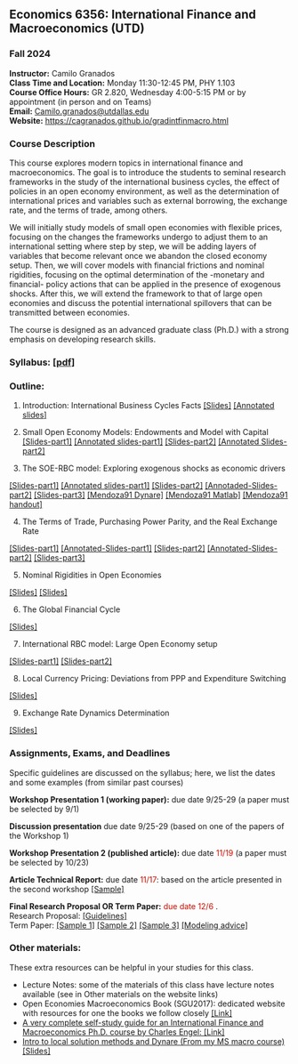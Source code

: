 ## Economics 6356: International Finance and Macroeconomics (UTD)
### Fall 2024

**Instructor:** Camilo Granados \
**Class Time and Location:** Monday 11:30-12:45 PM, PHY 1.103 \
**Course Office Hours:**  GR 2.820, Wednesday 4:00-5:15 PM or by appointment (in person and on Teams) \
**Email:** Camilo.granados@utdallas.edu \
**Website:** <a href="https://cagranados.github.io/gradintfinmacro.html"><u>https://cagranados.github.io/gradintfinmacro.html</u></a> 


### Course Description

This course explores modern topics in international finance and macroeconomics. The goal is to introduce the students to seminal research frameworks in the study of the international business cycles, the effect of policies in an open economy environment, as well as the determination of international prices and variables such as external borrowing, the exchange rate, and the terms of trade, among others.

We will initially study models of small open economies with flexible prices, focusing on the changes the frameworks undergo to adjust them to an international setting where step by step, we will be adding layers of variables that become relevant once we abandon the closed economy setup. Then, we will cover models with financial frictions and nominal rigidities, focusing on the optimal determination of the -monetary and financial- policy actions that can be applied in the presence of exogenous shocks. After this, we will extend the framework to that of large open economies and discuss the potential international spillovers that can be transmitted between economies.

The course is designed as an advanced graduate class (Ph.D.) with a strong emphasis on developing research skills.

### Syllabus: <a href="https://cagranados.github.io/files/gradintfinmacrofall24/GradIntFinMacroFall24_syllabus.pdf"><u>[pdf]</u></a> 


### Outline:

1.	Introduction: International Business Cycles Facts
   <a href="https://cagranados.github.io/files/gradintfinmacrofall23/L1_slides_empirics.pdf"><u>[Slides]</u></a> <a href="https://cagranados.github.io/files/gradintfinmacrofall23/L1_slides_empirics_wNotes.pdf"><u>[Annotated slides]</u></a>

2.	Small Open Economy Models: Endowments and Model with Capital
   <a href="https://cagranados.github.io/files/gradintfinmacrofall23/L2a_slides_endowment.pdf"><u>[Slides-part1]</u></a> <a href="https://cagranados.github.io/files/gradintfinmacrofall23/L2a_slides_endowment_wNotes.pdf"><u>[Annotated slides-part1]</u></a> <a href="https://cagranados.github.io/files/gradintfinmacrofall23/L2b_slides_capital.pdf"><u>[Slides-part2]</u></a> <a href="https://cagranados.github.io/files/gradintfinmacrofall23/L2b_slides_capital_wNotes.pdf"><u>[Annotated Slides-part2]</u></a> 

3. The SOE-RBC model: Exploring exogenous shocks as economic drivers
<!-- Setup (OEM Ch4), Business Cyc in EMEs: Financial Frictions (OEM Ch5) and Interest Rate Shocks (OEM Ch6) -->
<a href="https://cagranados.github.io/files/gradintfinmacrofall23/L3a_slides_soe_rbc.pdf"><u>[Slides-part1]</u></a> <a href="https://cagranados.github.io/files/gradintfinmacrofall23/L3a_slides_soe_rbc_wNotes.pdf"><u>[Annotated slides-part1]</u></a>
<a href="https://cagranados.github.io/files/gradintfinmacrofall23/L3b_slides_soe_rbc_emerging.pdf"><u>[Slides-part2]</u></a>
<a href="https://cagranados.github.io/files/gradintfinmacrofall23/L3b_slides_soe_rbc_emerging_wNotes.pdf"><u>[Annotaded-Slides-part2]</u></a>
<a href="https://cagranados.github.io/files/gradintfinmacrofall23/L3c_slides_irs.pdf"><u>[Slides-part3]</u></a>
<a href="https://cagranados.github.io/files/gradintfinmacrofall23/mend_91.mod"><u>[Mendoza91 Dynare]</u></a> <a href="https://cagranados.github.io/files/gradintfinmacrofall23/Main_Mend.m"><u>[Mendoza91 Matlab]</u></a> <a href="https://cagranados.github.io/files/gradintfinmacrofall23/handout_SOE_RBC.pdf"><u>[Mendoza91 handout]</u></a> 

4. The Terms of Trade, Purchasing Power Parity, and the Real Exchange Rate
<!-- PPP sources of deviations, Importable and Exportable Goods (OEM Ch7), TOT and NT Goods (OEM Ch8) -->
<a href="https://cagranados.github.io/files/gradintfinmacrofall23/L4a_slides_pppdeviations.pdf"><u>[Slides-part1]</u></a>
<a href="https://cagranados.github.io/files/gradintfinmacrofall23/L4a_slides_pppdeviations_wNotes.pdf"><u>[Annotated-Slides-part1]</u></a>
<a href="https://cagranados.github.io/files/gradintfinmacrofall23/L4b_slides_tot.pdf"><u>[Slides-part2]</u></a>
<a href="https://cagranados.github.io/files/gradintfinmacrofall23/L4b_slides_tot_wNotes.pdf"><u>[Annotated-Slides-part2]</u></a>
<a href="https://cagranados.github.io/files/gradintfinmacrofall23/L4c_slides_rer.pdf"><u>[Slides-part3]</u></a>


5. Nominal Rigidities in Open Economies
<!-- OEM Ch9 -->
<a href="https://cagranados.github.io/files/gradintfinmacrofall23/L5_slides_dnwr.pdf"><u>[Slides]</u></a>
<a href="https://cagranados.github.io/files/gradintfinmacrofall23/L5_slides_dnwr_wNotes.pdf"><u>[Slides]</u></a>

6. The Global Financial Cycle
<!-- Financial Globalization and Financial Global Cycle (Andrea Ferrero's material), Fixed ER and Capital Controls (OEM Ch10), Financial Frictions, Collateral Constraints and Debt (OEM Ch12) -->
<a href="https://cagranados.github.io/files/gradintfinmacrofall23/L6_slides_gfc.pdf"><u>[Slides]</u></a>

7. International RBC model: Large Open Economy setup
<!-- Simple approach w/o Nom. Rigidities and derivation of UIP (OR1996 book), Model with nom. rigidities (OR1995JPE) -->
<!-- CP2001: Model with stochastic environment -->
<a href="https://cagranados.github.io/files/gradintfinmacrofall23/L7a_slides_loe_nomrig.pdf"><u>[Slides-part1]</u></a>
<a href="https://cagranados.github.io/files/gradintfinmacrofall23/L7b_slides_loe_wami.pdf"><u>[Slides-part2]</u></a>

8. Local Currency Pricing: Deviations from PPP and Expenditure Switching
<!-- LCP: BD2000 and CKM2002 -->
<a href="https://cagranados.github.io/files/gradintfinmacrofall23/L8_slides_lcp.pdf"><u>[Slides]</u></a>

9. Exchange Rate Dynamics Determination
<!-- (BB2008,2003) -->
<a href="https://cagranados.github.io/files/gradintfinmacrofall23/L9_slides_erdyn.pdf"><u>[Slides]</u></a>


<!--10. Other Topics: Sovereign Default and Puzzles in International Finance -->



### Assignments, Exams, and Deadlines

Specific guidelines are discussed on the syllabus; here, we list the dates and some examples (from similar past courses)

**Workshop Presentation 1 (working paper):** due date 9/25-29 (a paper must be selected by 9/1)   

**Discussion presentation** due date 9/25-29 (based on one of the papers of the Workshop 1)   

**Workshop Presentation 2 (published article):** due date <font color="scarlet"> 11/19 </font> (a paper must be selected by 10/23)   

**Article Technical Report:** due date <font color="scarlet"> 11/17</font>: based on the article presented in the second workshop <a href="https://cagranados.github.io/files/gradintfinmacrofall24/SamplePaperReport.pdf"><u>[Sample]</u></a>   

**Final Research Proposal OR Term Paper:** <font color="scarlet"> due date 12/6 </font>. \
Research Proposal: <a href="https://cagranados.github.io/files/gradintfinmacrofall24/ResearchProposalGuidelines.pdf"><u>[Guidelines]</u></a>   
Term Paper: <a href="https://cagranados.github.io/files/gradintfinmacrofall24/SampleTheoryPaper.pdf"><u>[Sample 1]</u></a> <a href="https://cagranados.github.io/files/gradintfinmacrofall24/SampleTheoryPaper2.pdf"><u>[Sample 2]</u></a> <a href="https://cagranados.github.io/files/gradintfinmacrofall24/SampleEmpiricalPaper.pdf"><u>[Sample 3]</u></a>
<a href="https://cagranados.github.io/files/gradintfinmacrofall24/ModelingAdvice.pdf"><u>[Modeling advice]</u></a>

<!--  

### Lectures and detailed outline: 
(this is updated on a regular basis)

**Now:** Topic 6 - Financial Frictions and the Macroeconomy \
**Next:** Group presentations and <span style="color: red;">Final Exam (May 8, 7:00PM)</span>

Topic 1: <a href="https://cagranados.github.io/files/msmacrospring23/Topic1_Intro.pdf"><u>[Slides]</u></a> <a href="https://cagranados.github.io/files/msmacrospring23/Topic1_Intro_wNotes.pdf"><u>[Annotated Slides]</u></a>

Topic 2: <a href="https://cagranados.github.io/files/msmacrospring23/Topic2_RBC.pdf"><u>[Slides]</u></a> <a href="https://cagranados.github.io/files/msmacrospring23/Topic2_RBC_wNotes.pdf"><u>[Annotated Slides]</u></a> 

Topic 3: <a href="https://cagranados.github.io/files/msmacrospring23/Topic3_InfoFrictionsAndNominalRigidities.pdf"><u>[Slides]</u></a> 
<a href="https://cagranados.github.io/files/msmacrospring23/Topic3_InfoFrictionsAndNominalRigidities_wNotes.pdf"><u>[Annotated Slides]</u></a>

Topic 4: <a href="https://cagranados.github.io/files/msmacrospring23/Topic4_ConsumptionAndAggregateDemand.pdf"><u>[Slides]</u></a> 
 <a href="https://cagranados.github.io/files/msmacrospring23/Topic4_ConsumptionAndAggregateDemand_wNotes.pdf"><u>[Annotated Slides]</u></a> 

Topic 5: <a href="https://cagranados.github.io/files/msmacrospring23/Topic5_MonetaryPolicyAndBasicNKModel.pdf"><u>[Slides]</u></a>
 <a href="https://cagranados.github.io/files/msmacrospring23/Topic5_MonetaryPolicyAndBasicNKModel_wNotes.pdf"><u>[Annotated Slides]</u></a> 

Topic 6: <a href="https://cagranados.github.io/files/msmacrospring23/Topic6_FinancialFrictions.pdf"><u>[Slides]</u></a>
<a href="https://cagranados.github.io/files/msmacrospring23/Topic6_FinancialFrictions_wNotes.pdf"><u>[Annotated Slides]</u></a> 

--> 

### Other materials: 

These extra resources can be helpful in your studies for this class.

- Lecture Notes: some of the materials of this class have lecture notes available (see in Other materials on the website links)
- Open Economies Macroeconomics Book (SGU2017): dedicated website with resources for one the books we follow closely <a href="https://www.columbia.edu/~mu2166/book/"><u>[Link]</u>
- A very complete self-study guide for an International Finance and Macroeconomics Ph.D. course by Charles Engel: <a href="https://users.ssc.wisc.edu/~cengel/Course-International-Macro-Finance.pdf"><u>[Link]</u>
- Intro to local solution methods and Dynare (From my MS macro course)  <a href="https://cagranados.github.io/files/msmacrospring24/TechSession3_Slides.pdf"><u>[Slides]</u>
  
<!-- Intro to local solution methods and Dynare (From my MS macro course) <a href="https://cagranados.github.io/files/msmacrospring23/TechSession3_Slides.pdf"><u>[Slides]</u></a> <!-- <a href="https://cagranados.github.io/files/msmacrospring23/TechSession3_Slides_wNotes.pdf"><u>[Annotated Slides]</u></a> --> 



